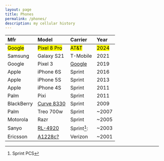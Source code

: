 ```yaml
---
layout: page
title: Phones
permalink: /phones/
description: my cellular history
---
```


| Mfr | Model | Carrier | Year |
| :---  | :---  | :--- | :---  |
| <mark>Google</mark> | <mark>Pixel 8 Pro</mark> | <mark>AT&T</mark> | <mark>2024</mark> |
| Samsung | Galaxy S21 | T-Mobile | 2021 |
| Google | Pixel 3 | <a href="https://fi.google.com/" target="_blank">Google</a> | 2019 |
| Apple | iPhone 6S | Sprint | 2016 |
| Apple | iPhone 5S | Sprint | 2013 |
| Apple | iPhone 4S | Sprint | 2011 |
| Palm | Pixi | Sprint | 2011 |
| BlackBerry | <a href="https://www.cnet.com/reviews/blackberry-curve-8330-sprint-review/" target="_blank">Curve 8330</a> | Sprint | 2009 |
| Palm | Treo 700w | Sprint | ~2007 |
| Motorola | Razr | Sprint | ~2005 |
| Sanyo | <a href="https://www.phonescoop.com/phones/phone.php?p=525" target="_blank">RL-4920</a> | Sprint[^1]: | ~2003 |
| Ericsson | <a href="https://www.phonescoop.com/phones/phone.php?p=23" target="_blank">A1228c?</a> | Verizon | ~2001 |

[^1]: Sprint PCS
